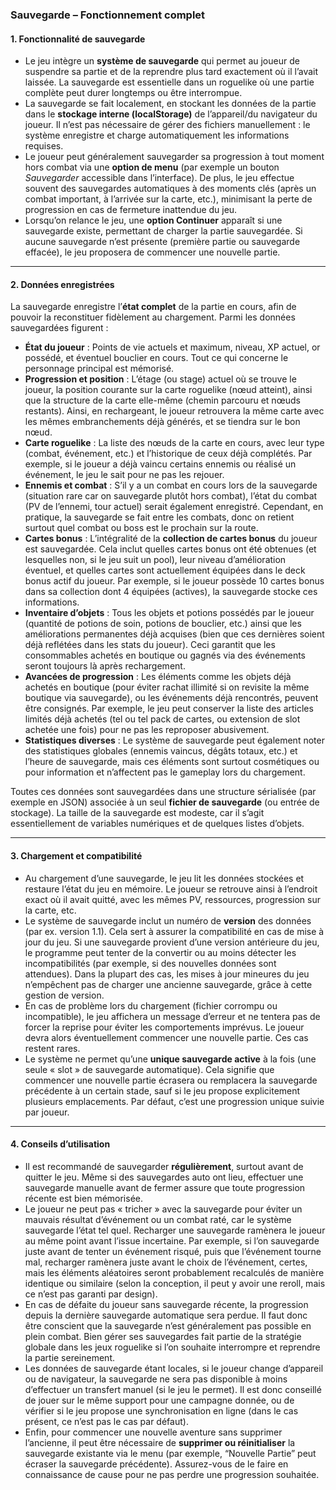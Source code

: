 ### **Sauvegarde – Fonctionnement complet**

#### **1. Fonctionnalité de sauvegarde**

- Le jeu intègre un **système de sauvegarde** qui permet au joueur de suspendre sa partie et de la reprendre plus tard exactement où il l’avait laissée. La sauvegarde est essentielle dans un roguelike où une partie complète peut durer longtemps ou être interrompue.
- La sauvegarde se fait localement, en stockant les données de la partie dans le **stockage interne (localStorage)** de l’appareil/du navigateur du joueur. Il n’est pas nécessaire de gérer des fichiers manuellement : le système enregistre et charge automatiquement les informations requises.
- Le joueur peut généralement sauvegarder sa progression à tout moment hors combat via une **option de menu** (par exemple un bouton _Sauvegarder_ accessible dans l’interface). De plus, le jeu effectue souvent des sauvegardes automatiques à des moments clés (après un combat important, à l’arrivée sur la carte, etc.), minimisant la perte de progression en cas de fermeture inattendue du jeu.
- Lorsqu’on relance le jeu, une **option Continuer** apparaît si une sauvegarde existe, permettant de charger la partie sauvegardée. Si aucune sauvegarde n’est présente (première partie ou sauvegarde effacée), le jeu proposera de commencer une nouvelle partie.

---

#### **2. Données enregistrées**

La sauvegarde enregistre l’**état complet** de la partie en cours, afin de pouvoir la reconstituer fidèlement au chargement. Parmi les données sauvegardées figurent :

- **État du joueur** : Points de vie actuels et maximum, niveau, XP actuel, or possédé, et éventuel bouclier en cours. Tout ce qui concerne le personnage principal est mémorisé.
- **Progression et position** : L’étage (ou stage) actuel où se trouve le joueur, la position courante sur la carte roguelike (nœud atteint), ainsi que la structure de la carte elle-même (chemin parcouru et nœuds restants). Ainsi, en rechargeant, le joueur retrouvera la même carte avec les mêmes embranchements déjà générés, et se tiendra sur le bon nœud.
- **Carte roguelike** : La liste des nœuds de la carte en cours, avec leur type (combat, événement, etc.) et l’historique de ceux déjà complétés. Par exemple, si le joueur a déjà vaincu certains ennemis ou réalisé un événement, le jeu le sait pour ne pas les rejouer.
- **Ennemis et combat** : S’il y a un combat en cours lors de la sauvegarde (situation rare car on sauvegarde plutôt hors combat), l’état du combat (PV de l’ennemi, tour actuel) serait également enregistré. Cependant, en pratique, la sauvegarde se fait entre les combats, donc on retient surtout quel combat ou boss est le prochain sur la route.
- **Cartes bonus** : L’intégralité de la **collection de cartes bonus** du joueur est sauvegardée. Cela inclut quelles cartes bonus ont été obtenues (et lesquelles non, si le jeu suit un pool), leur niveau d’amélioration éventuel, et quelles cartes sont actuellement équipées dans le deck bonus actif du joueur. Par exemple, si le joueur possède 10 cartes bonus dans sa collection dont 4 équipées (actives), la sauvegarde stocke ces informations.
- **Inventaire d’objets** : Tous les objets et potions possédés par le joueur (quantité de potions de soin, potions de bouclier, etc.) ainsi que les améliorations permanentes déjà acquises (bien que ces dernières soient déjà reflétées dans les stats du joueur). Ceci garantit que les consommables achetés en boutique ou gagnés via des événements seront toujours là après rechargement.
- **Avancées de progression** : Les éléments comme les objets déjà achetés en boutique (pour éviter rachat illimité si on revisite la même boutique via sauvegarde), ou les événements déjà rencontrés, peuvent être consignés. Par exemple, le jeu peut conserver la liste des articles limités déjà achetés (tel ou tel pack de cartes, ou extension de slot achetée une fois) pour ne pas les reproposer abusivement.
- **Statistiques diverses** : Le système de sauvegarde peut également noter des statistiques globales (ennemis vaincus, dégâts totaux, etc.) et l’heure de sauvegarde, mais ces éléments sont surtout cosmétiques ou pour information et n’affectent pas le gameplay lors du chargement.

Toutes ces données sont sauvegardées dans une structure sérialisée (par exemple en JSON) associée à un seul **fichier de sauvegarde** (ou entrée de stockage). La taille de la sauvegarde est modeste, car il s’agit essentiellement de variables numériques et de quelques listes d’objets.

---

#### **3. Chargement et compatibilité**

- Au chargement d’une sauvegarde, le jeu lit les données stockées et restaure l’état du jeu en mémoire. Le joueur se retrouve ainsi à l’endroit exact où il avait quitté, avec les mêmes PV, ressources, progression sur la carte, etc.
- Le système de sauvegarde inclut un numéro de **version** des données (par ex. version 1.1). Cela sert à assurer la compatibilité en cas de mise à jour du jeu. Si une sauvegarde provient d’une version antérieure du jeu, le programme peut tenter de la convertir ou au moins détecter les incompatibilités (par exemple, si des nouvelles données sont attendues). Dans la plupart des cas, les mises à jour mineures du jeu n’empêchent pas de charger une ancienne sauvegarde, grâce à cette gestion de version.
- En cas de problème lors du chargement (fichier corrompu ou incompatible), le jeu affichera un message d’erreur et ne tentera pas de forcer la reprise pour éviter les comportements imprévus. Le joueur devra alors éventuellement commencer une nouvelle partie. Ces cas restent rares.
- Le système ne permet qu’une **unique sauvegarde active** à la fois (une seule « slot » de sauvegarde automatique). Cela signifie que commencer une nouvelle partie écrasera ou remplacera la sauvegarde précédente à un certain stade, sauf si le jeu propose explicitement plusieurs emplacements. Par défaut, c’est une progression unique suivie par joueur.

---

#### **4. Conseils d’utilisation**

- Il est recommandé de sauvegarder **régulièrement**, surtout avant de quitter le jeu. Même si des sauvegardes auto ont lieu, effectuer une sauvegarde manuelle avant de fermer assure que toute progression récente est bien mémorisée.
- Le joueur ne peut pas « tricher » avec la sauvegarde pour éviter un mauvais résultat d’événement ou un combat raté, car le système sauvegarde l’état tel quel. Recharger une sauvegarde ramènera le joueur au même point avant l’issue incertaine. Par exemple, si l’on sauvegarde juste avant de tenter un événement risqué, puis que l’événement tourne mal, recharger ramènera juste avant le choix de l’événement, certes, mais les éléments aléatoires seront probablement recalculés de manière identique ou similaire (selon la conception, il peut y avoir une reroll, mais ce n’est pas garanti par design).
- En cas de défaite du joueur sans sauvegarde récente, la progression depuis la dernière sauvegarde automatique sera perdue. Il faut donc être conscient que la sauvegarde n’est généralement pas possible en plein combat. Bien gérer ses sauvegardes fait partie de la stratégie globale dans les jeux roguelike si l’on souhaite interrompre et reprendre la partie sereinement.
- Les données de sauvegarde étant locales, si le joueur change d’appareil ou de navigateur, la sauvegarde ne sera pas disponible à moins d’effectuer un transfert manuel (si le jeu le permet). Il est donc conseillé de jouer sur le même support pour une campagne donnée, ou de vérifier si le jeu propose une synchronisation en ligne (dans le cas présent, ce n’est pas le cas par défaut).
- Enfin, pour commencer une nouvelle aventure sans supprimer l’ancienne, il peut être nécessaire de **supprimer ou réinitialiser** la sauvegarde existante via le menu (par exemple, “Nouvelle Partie” peut écraser la sauvegarde précédente). Assurez-vous de le faire en connaissance de cause pour ne pas perdre une progression souhaitée.
